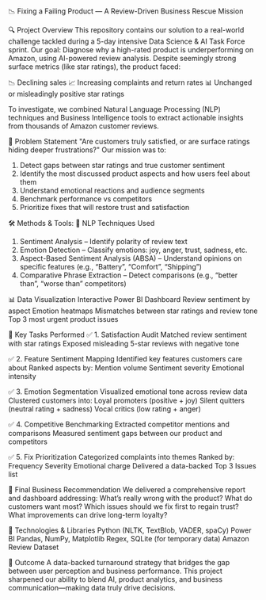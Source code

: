📉 Fixing a Failing Product — A Review-Driven Business Rescue Mission

🔍 Project Overview
This repository contains our solution to a real-world challenge tackled during a 5-day intensive Data Science & AI Task Force sprint.
Our goal: Diagnose why a high-rated product is underperforming on Amazon, using AI-powered review analysis.
Despite seemingly strong surface metrics (like star ratings), the product faced:

📉 Declining sales
📈 Increasing complaints and return rates
📊 Unchanged or misleadingly positive star ratings

To investigate, we combined Natural Language Processing (NLP) techniques and Business Intelligence tools to extract actionable insights from thousands of Amazon customer reviews.

🧠 Problem Statement
"Are customers truly satisfied, or are surface ratings hiding deeper frustrations?"
Our mission was to:
1. Detect gaps between star ratings and true customer sentiment
2. Identify the most discussed product aspects and how users feel about them
3. Understand emotional reactions and audience segments
4. Benchmark performance vs competitors
5. Prioritize fixes that will restore trust and satisfaction

🛠️ Methods & Tools:
🔎 NLP Techniques Used
1. Sentiment Analysis – Identify polarity of review text
2. Emotion Detection – Classify emotions: joy, anger, trust, sadness, etc.
3. Aspect-Based Sentiment Analysis (ABSA) – Understand opinions on specific features (e.g., “Battery”, “Comfort”, “Shipping”)
4. Comparative Phrase Extraction – Detect comparisons (e.g., “better than”, “worse than” competitors)

📊 Data Visualization
Interactive Power BI Dashboard
  Review sentiment by aspect
  Emotion heatmaps
  Mismatches between star ratings and review tone
  Top 3 most urgent product issues
  
🎯 Key Tasks Performed
✅ 1. Satisfaction Audit
  Matched review sentiment with star ratings
  Exposed misleading 5-star reviews with negative tone

✅ 2. Feature Sentiment Mapping
  Identified key features customers care about
  Ranked aspects by:
    Mention volume
    Sentiment severity
    Emotional intensity

✅ 3. Emotion Segmentation
  Visualized emotional tone across review data
  Clustered customers into:
    Loyal promoters (positive + joy)
    Silent quitters (neutral rating + sadness)
    Vocal critics (low rating + anger)

✅ 4. Competitive Benchmarking
  Extracted competitor mentions and comparisons
  Measured sentiment gaps between our product and competitors

✅ 5. Fix Prioritization
  Categorized complaints into themes
  Ranked by:
    Frequency
    Severity
    Emotional charge
  Delivered a data-backed Top 3 Issues list

🧾 Final Business Recommendation
  We delivered a comprehensive report and dashboard addressing:
  What’s really wrong with the product?
  What do customers want most?
  Which issues should we fix first to regain trust?
  What improvements can drive long-term loyalty?

🧠 Technologies & Libraries
  Python (NLTK, TextBlob, VADER, spaCy)
  Power BI
  Pandas, NumPy, Matplotlib
  Regex, SQLite (for temporary data)
  Amazon Review Dataset

📣 Outcome
  A data-backed turnaround strategy that bridges the gap between user perception and business performance.
  This project sharpened our ability to blend AI, product analytics, and business communication—making data truly drive decisions.
